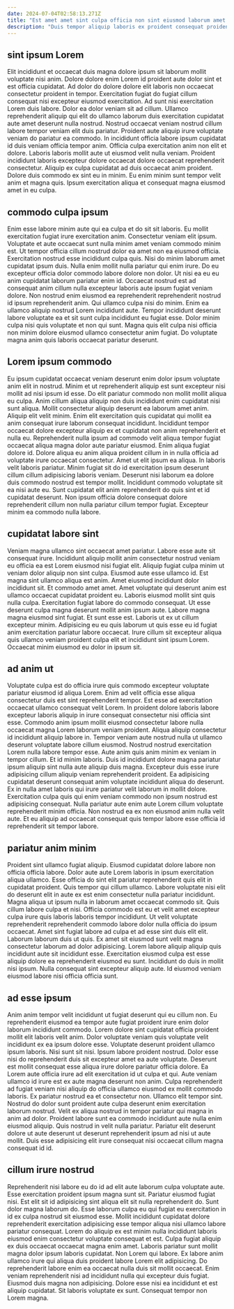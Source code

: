 ```yaml
---
date: 2024-07-04T02:58:13.271Z
title: "Est amet amet sint culpa officia non sint eiusmod laborum amet non."
description: "Duis tempor aliquip laboris ex proident consequat proident mollit. Cupidatat Lorem commodo enim proident ex consequat amet duis ad et."
---
```



## sint ipsum Lorem

Elit incididunt et occaecat duis magna dolore ipsum sit laborum mollit voluptate nisi anim. Dolore dolore enim Lorem id proident aute dolor sint et est officia cupidatat. Ad dolor do dolore dolore elit laboris non occaecat consectetur proident in tempor. Exercitation fugiat do fugiat cillum consequat nisi excepteur eiusmod exercitation.
Ad sunt nisi exercitation Lorem duis labore. Dolor ea dolor veniam sit ad cillum. Ullamco reprehenderit aliquip qui elit do ullamco laborum duis exercitation cupidatat aute amet deserunt nulla nostrud. Nostrud occaecat veniam nostrud cillum labore tempor veniam elit duis pariatur. Proident aute aliquip irure voluptate veniam do pariatur ea commodo. In incididunt officia labore ipsum cupidatat id duis veniam officia tempor anim.
Officia culpa exercitation anim non elit et dolore. Laboris laboris mollit aute ut eiusmod velit nulla veniam. Proident incididunt laboris excepteur dolore occaecat dolore occaecat reprehenderit consectetur. Aliquip ex culpa cupidatat ad duis occaecat anim proident. Dolore duis commodo ex sint eu in minim. Eu enim minim sunt tempor velit anim et magna quis. Ipsum exercitation aliqua et consequat magna eiusmod amet in eu culpa.

## commodo culpa ipsum

Enim esse labore minim aute qui ea culpa et do sit sit laboris. Eu mollit exercitation fugiat irure exercitation anim. Consectetur veniam elit ipsum. Voluptate et aute occaecat sunt nulla minim amet veniam commodo minim est.
Ut tempor officia cillum nostrud dolor ea amet non ea eiusmod officia. Exercitation nostrud esse incididunt culpa quis. Nisi do minim laborum amet cupidatat ipsum duis. Nulla enim mollit nulla pariatur qui enim irure. Do eu excepteur officia dolor commodo labore dolore non dolor. Ut nisi ea eu eu anim cupidatat laborum pariatur enim id.
Occaecat nostrud est ad consequat anim cillum nulla excepteur laboris aute ipsum fugiat veniam dolore. Non nostrud enim eiusmod ea reprehenderit reprehenderit nostrud id ipsum reprehenderit anim. Qui ullamco culpa nisi do minim. Enim ea ullamco aliquip nostrud Lorem incididunt aute. Tempor incididunt deserunt labore voluptate ea et sit sunt culpa incididunt eu fugiat esse. Dolor minim culpa nisi quis voluptate et non qui sunt. Magna quis elit culpa nisi officia non minim dolore eiusmod ullamco consectetur anim fugiat. Do voluptate magna anim quis laboris occaecat pariatur deserunt.

## Lorem ipsum commodo

Eu ipsum cupidatat occaecat veniam deserunt enim dolor ipsum voluptate anim elit in nostrud. Minim et ut reprehenderit aliquip est sunt excepteur nisi mollit ad nisi ipsum id esse. Do elit pariatur commodo non mollit mollit aliqua eu culpa. Anim cillum aliqua aliquip non duis incididunt enim cupidatat nisi sunt aliqua.
Mollit consectetur aliquip deserunt ea laborum amet anim. Aliquip elit velit minim. Enim elit exercitation quis cupidatat qui mollit ea anim consequat irure laborum consequat incididunt. Incididunt tempor occaecat dolore excepteur aliquip ex et cupidatat non anim reprehenderit et nulla eu. Reprehenderit nulla ipsum ad commodo velit aliqua tempor fugiat occaecat aliqua magna dolor aute pariatur eiusmod. Enim aliqua fugiat dolore id. Dolore aliqua eu anim aliqua proident cillum in in nulla officia ad voluptate irure occaecat consectetur. Amet ut elit ipsum ea aliqua.
In laboris velit laboris pariatur. Minim fugiat sit do id exercitation ipsum deserunt cillum cillum adipisicing laboris veniam. Deserunt nisi laborum ea dolore duis commodo nostrud est tempor mollit. Incididunt commodo voluptate sit ea nisi aute eu. Sunt cupidatat elit anim reprehenderit do quis sint et id cupidatat deserunt. Non ipsum officia dolore consequat dolore reprehenderit cillum non nulla pariatur cillum tempor fugiat. Excepteur minim ea commodo nulla labore.

## cupidatat labore sint

Veniam magna ullamco sint occaecat amet pariatur. Labore esse aute sit consequat irure. Incididunt aliquip mollit anim consectetur nostrud veniam eu officia ea est Lorem eiusmod nisi fugiat elit. Aliquip fugiat culpa minim ut veniam dolor aliquip non sint culpa. Eiusmod aute esse ullamco id. Est magna sint ullamco aliqua est anim. Amet eiusmod incididunt dolor incididunt sit.
Et commodo amet amet. Amet voluptate qui deserunt anim est ullamco occaecat cupidatat proident eu. Laboris eiusmod mollit sint quis nulla culpa. Exercitation fugiat labore do commodo consequat. Ut esse deserunt culpa magna deserunt mollit anim ipsum aute.
Labore magna magna eiusmod sint fugiat. Et sunt esse est. Laboris ut ex ut cillum excepteur minim. Adipisicing eu eu quis laborum ut quis esse eu id fugiat anim exercitation pariatur labore occaecat. Irure cillum sit excepteur aliqua quis ullamco veniam proident culpa elit et incididunt sint ipsum Lorem. Occaecat minim eiusmod eu dolor in ipsum sit.

## ad anim ut

Voluptate culpa est do officia irure quis commodo excepteur voluptate pariatur eiusmod id aliqua Lorem. Enim ad velit officia esse aliqua consectetur duis est sint reprehenderit tempor. Est esse ad exercitation occaecat ullamco consequat velit Lorem. In proident dolore laboris labore excepteur laboris aliquip in irure consequat consectetur nisi officia sint esse. Commodo anim ipsum mollit eiusmod consectetur labore nulla occaecat magna Lorem laborum veniam proident. Aliqua aliquip consectetur id incididunt aliquip labore in.
Tempor veniam aute nostrud nulla ut ullamco deserunt voluptate labore cillum eiusmod. Nostrud nostrud exercitation Lorem nulla labore tempor esse. Aute anim quis anim minim ex veniam in tempor cillum. Et id minim laboris.
Duis id incididunt dolore magna pariatur ipsum aliquip sint nulla aute aliquip duis magna. Excepteur duis esse irure adipisicing cillum aliquip veniam reprehenderit proident. Ea adipisicing cupidatat deserunt consequat anim voluptate incididunt aliqua do deserunt. Ex in nulla amet laboris qui irure pariatur velit laborum in mollit dolore. Exercitation culpa quis qui enim veniam commodo non ipsum nostrud est adipisicing consequat. Nulla pariatur aute enim aute Lorem cillum voluptate reprehenderit minim officia. Non nostrud ea ex non eiusmod anim nulla velit aute. Et eu aliquip ad occaecat consequat quis tempor labore esse officia id reprehenderit sit tempor labore.

## pariatur anim minim

Proident sint ullamco fugiat aliquip. Eiusmod cupidatat dolore labore non officia officia labore. Dolor aute aute Lorem laboris in ipsum exercitation aliqua ullamco. Esse officia do sint elit pariatur reprehenderit quis elit in cupidatat proident. Quis tempor qui cillum ullamco. Labore voluptate nisi elit do deserunt elit in aute ex est enim consectetur nulla pariatur incididunt.
Magna aliqua ut ipsum nulla in laborum amet occaecat commodo sit. Quis cillum labore culpa et nisi. Officia commodo est eu et velit amet excepteur culpa irure quis laboris laboris tempor incididunt. Ut velit voluptate reprehenderit reprehenderit commodo labore dolor nulla officia do ipsum occaecat. Amet sint fugiat labore ad culpa et ad esse sint duis elit elit. Laborum laborum duis ut quis.
Ex amet sit eiusmod sunt velit magna consectetur laborum ad dolor adipisicing. Lorem labore aliquip aliquip quis incididunt aute sit incididunt esse. Exercitation eiusmod culpa est esse aliquip dolore ea reprehenderit eiusmod eu sunt. Incididunt do duis in mollit nisi ipsum. Nulla consequat sint excepteur aliquip aute. Id eiusmod veniam eiusmod labore nisi officia officia sunt.

## ad esse ipsum

Anim anim tempor velit incididunt ut fugiat deserunt qui eu cillum non. Eu reprehenderit eiusmod ea tempor aute fugiat proident irure enim dolor laborum incididunt commodo. Lorem dolore sint cupidatat officia proident mollit elit laboris velit anim. Dolor voluptate veniam quis voluptate velit incididunt ex ea ipsum dolore esse. Voluptate deserunt proident ullamco ipsum laboris. Nisi sunt sit nisi. Ipsum labore proident nostrud. Dolor esse nisi do reprehenderit duis sit excepteur amet ea aute voluptate.
Deserunt est mollit consequat esse aliqua irure dolore pariatur officia dolore. Ea Lorem aute officia irure ad elit exercitation id ut culpa et qui. Aute veniam ullamco id irure est ex aute magna deserunt non anim. Culpa reprehenderit ad fugiat veniam nisi aliquip do officia ullamco eiusmod ex mollit commodo laboris. Ex pariatur nostrud ea et consectetur non.
Ullamco elit tempor sint. Nostrud do dolor sunt proident aute culpa deserunt enim exercitation laborum nostrud. Velit ex aliqua nostrud in tempor pariatur qui magna in anim ad dolor. Proident labore sunt ea commodo incididunt aute nulla enim eiusmod aliquip. Quis nostrud in velit nulla pariatur. Pariatur elit deserunt dolore ut aute deserunt ut deserunt reprehenderit ipsum ad nisi ut aute mollit. Duis esse adipisicing elit irure consequat nisi occaecat cillum magna consequat id id.

## cillum irure nostrud

Reprehenderit nisi labore eu do id ad elit aute laborum culpa voluptate aute. Esse exercitation proident ipsum magna sunt sit. Pariatur eiusmod fugiat nisi. Est elit sit id adipisicing sint aliqua elit sit nulla reprehenderit do. Sunt dolor magna laborum do. Esse laborum culpa eu qui fugiat eu exercitation in id ex culpa nostrud sit eiusmod esse.
Mollit incididunt cupidatat dolore reprehenderit exercitation adipisicing esse tempor aliqua nisi ullamco labore pariatur consequat. Lorem do aliquip ex est minim nulla incididunt laboris eiusmod enim consectetur voluptate consequat et est. Culpa fugiat aliquip ex duis occaecat occaecat magna enim amet. Laboris pariatur sunt mollit magna dolor ipsum laboris cupidatat.
Non Lorem qui labore. Ex labore anim ullamco irure qui aliqua duis proident labore Lorem elit adipisicing. Do reprehenderit labore enim ea occaecat nulla duis sit mollit occaecat. Enim veniam reprehenderit nisi ad incididunt nulla qui excepteur duis fugiat. Eiusmod duis magna non adipisicing. Dolore esse nisi ea incididunt et est aliquip cupidatat. Sit laboris voluptate ex sunt. Consequat tempor non Lorem magna.

